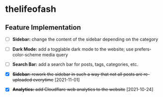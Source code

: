 
# thelifeofash

## Feature Implementation

- [ ] **Sidebar:** change the content of the sidebar depending on the category
- [ ] **Dark Mode:** add a togglable dark mode to the website; use prefers-color-scheme media query
- [ ] **Search Bar:** add a search bar for posts, tags, categories, etc.

- [X] ~~**Sidebar:** rework the sidebar in such a way that not all posts are re-uploaded everytime~~ [2021-11-01]
- [X] ~~**Analytics:** add Cloudflare web analytics to the website~~ [2021-10-24]
